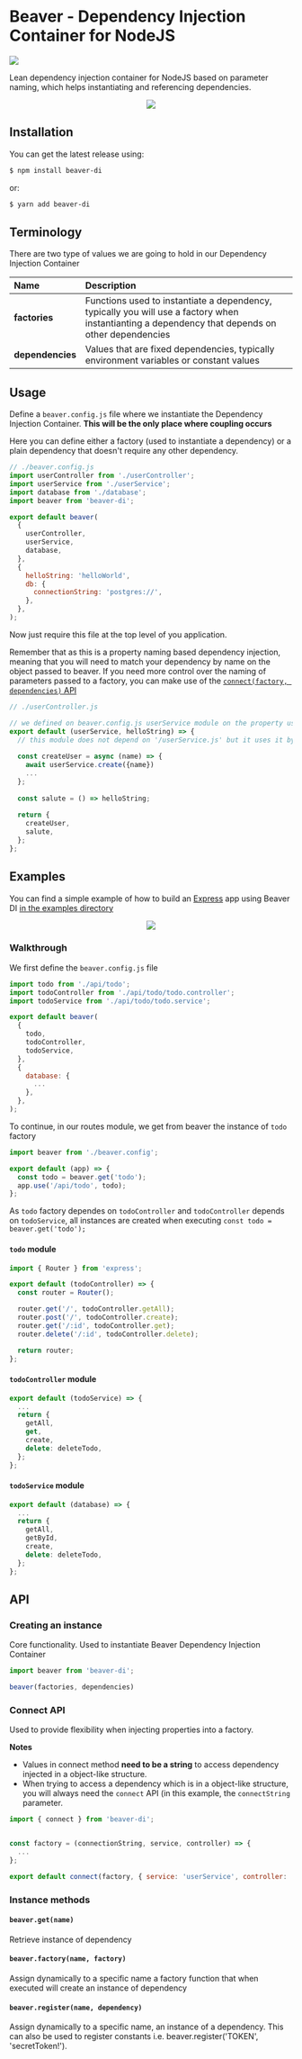 # Beaver - Dependency Injection Container for NodeJS
[![](https://img.shields.io/npm/v/beaver-di?color=success)](https://www.npmjs.com/package/beaver-di)

Lean dependency injection container for NodeJS based on parameter naming, which helps instantiating and referencing dependencies.
  
<p align="center">
  <img src="https://media2.giphy.com/media/8ZlAW7PcMSnDy/giphy.gif?cid=5a38a5a24bdd640f726494f54d4cd99fddda3a779d2c1014&rid=giphy.gif">
</p>



## Installation
You can get the latest release using:
```bash
$ npm install beaver-di
```
or: 
```bash
$ yarn add beaver-di
```

## Terminology

There are two type of values we are going to hold in our Dependency Injection Container

|Name|Description|
|:------|:--------|
|**factories**| Functions used to instantiate a dependency, typically you will use a factory when instantianting a dependency that depends on other dependencies|
|**dependencies** | Values that are fixed dependencies, typically environment variables or constant values|


## Usage

Define a `beaver.config.js` file where we instantiate the Dependency Injection Container. **This will be the only place where coupling occurs**

Here you can define either a factory (used to instantiate a dependency) or a plain dependency that doesn't require any other dependency. 

```javascript
// ./beaver.config.js
import userController from './userController';
import userService from './userService';
import database from './database';
import beaver from 'beaver-di';

export default beaver(
  {
    userController,
    userService,
    database,
  }, 
  {
    helloString: 'helloWorld',
    db: {
      connectionString: 'postgres://',
    },
  },
);

```

Now just require this file at the top level of you application. 

Remember that as this is a property naming based dependency injection, meaning that you will need to match your dependency by name on the object passed to beaver. If you need more control over the naming of parameters passed to a factory, you can make use of the [`connect(factory, dependencies)` API](#connect-api)

```javascript
// ./userController.js

// we defined on beaver.config.js userService module on the property userService
export default (userService, helloString) => {
  // this module does not depend on '/userService.js' but it uses it by the dependecy injected argument
  
  const createUser = async (name) => {
    await userService.create({name})
    ...
  };
  
  const salute = () => helloString;
  
  return {
    createUser,
    salute,
  };
};

```


## Examples

You can find a simple example of how to build an [Express](https://github.com/expressjs/express) app using Beaver DI [in the examples directory](https://github.com/guidodizi/beaver-di/tree/master/examples/expressServer)

<p align="center">
  <img src="https://camo.githubusercontent.com/fc61dcbdb7a6e49d3adecc12194b24ab20dfa25b/68747470733a2f2f692e636c6f756475702e636f6d2f7a6659366c4c376546612d3330303078333030302e706e67"/>
</p>

### Walkthrough
We first define the `beaver.config.js` file

```javascript
import todo from './api/todo';
import todoController from './api/todo/todo.controller';
import todoService from './api/todo/todo.service';

export default beaver(
  {
    todo,
    todoController,
    todoService,
  },
  {
    database: {
      ...
    },
  },
);
```

To continue, in our routes module, we get from beaver the instance of `todo` factory
```javascript
import beaver from './beaver.config';

export default (app) => {
  const todo = beaver.get('todo');
  app.use('/api/todo', todo);
};
```
As `todo` factory dependes on `todoController` and `todoController` depends on `todoService`, all instances are created when executing `const todo = beaver.get('todo');`

#### `todo` module
```javascript
import { Router } from 'express';

export default (todoController) => {
  const router = Router();

  router.get('/', todoController.getAll);
  router.post('/', todoController.create);
  router.get('/:id', todoController.get);
  router.delete('/:id', todoController.delete);

  return router;
};
```
#### `todoController` module
```javascript
export default (todoService) => {
  ...
  return {
    getAll,
    get,
    create,
    delete: deleteTodo,
  };
};
```

#### `todoService` module
```javascript
export default (database) => {
  ...
  return {
    getAll,
    getById,
    create,
    delete: deleteTodo,
  };
};
```

## API
### Creating an instance
Core functionality. Used to instantiate Beaver Dependency Injection Container
```javascript
import beaver from 'beaver-di';

beaver(factories, dependencies)
```

### Connect API
Used to provide flexibility when injecting properties into a factory.

**Notes**

- Values in connect method **need to be a string** to access dependency injected in a object-like structure.
- When trying to access a dependency which is in a object-like structure, you will always need the `connect` API (in this example, the `connectString` parameter.
```javascript
import { connect } from 'beaver-di';


const factory = (connectionString, service, controller) => {
  ...
};

export default connect(factory, { service: 'userService', controller: 'userController', connectionString: 'databases.postgres.connectionString' });

```

### Instance methods
#### `beaver.get(name)`
Retrieve instance of dependency


#### `beaver.factory(name, factory)`
Assign dynamically to a specific name a factory function that when executed will create an instance of dependency


#### `beaver.register(name, dependency)`
Assign dynamically to a specific name, an instance of a dependency. This can also be used to register constants i.e. beaver.register('TOKEN', 'secretToken!').

